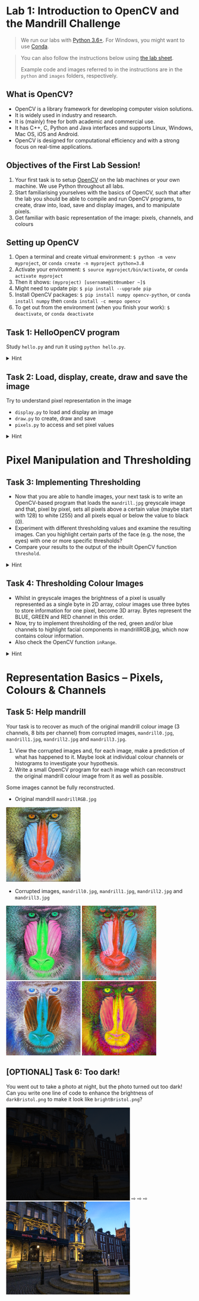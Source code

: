 # Lab 1: Introduction to OpenCV and the Mandrill Challenge

> We run our labs with [Python 3.6+](https://www.python.org/downloads/).
> For Windows, you might want to use [Conda](https://www.anaconda.com/products/distribution).

> You can also follow the instructions below using [the lab sheet](https://github.com/cs-uob/COMS30030/tree/main/Lab1-Intro-MandrillChallenge/Labsheet.pdf).
> 
> Example code and images referred to in the instructions are in the `python` and `images` folders, respectively. 

## What is OpenCV?
- OpenCV is a library framework for developing computer vision solutions.
- It is widely used in industry and research.
- It is (mainly) free for both academic and commercial use.
- It has C++, C, Python and Java interfaces and supports Linux, Windows, Mac OS, iOS and Android.
- OpenCV is designed for computational efficiency and with a strong focus on real-time applications.

## Objectives of the First Lab Session!
1. Your first task is to setup [OpenCV](https://github.com/opencv/opencv-python) on the lab machines or your own machine. We use Python throughout all labs.
2. Start familiarising yourselves with the basics of OpenCV, such that after the lab you should be able to compile and run OpenCV programs, to create, draw into, load, save and display images, and to manipulate pixels.
3. Get familiar with basic representation of the image: pixels, channels, and colours

## Setting up OpenCV
1. Open a terminal and create virtual environment: `$ python -m venv myproject`, or `conda create -n myproject python=3.8`
2. Activate your environment: `$ source myproject/bin/activate`, or `conda activate myproject`
3. Then it shows: `(myproject) [username@it0number ~]$`
4. Might need to update pip: `$ pip install --upgrade pip`
5. Install OpenCV packages: `$ pip install numpy opencv-python`, or `conda install numpy` then `conda install -c menpo opencv`
6. To get out from the environment (when you finish your work): `$ deactivate`, or `conda deactivate`


## Task 1: HelloOpenCV program
Study `hello.py` and run it using `python hello.py`.
<details>
    <summary>Hint</summary>
<img src="images/helloOpenCV.png" height=200>
</details>

## Task 2: Load, display, create, draw and save the image
Try to understand pixel representation in the image
- `display.py` to load and display an image
- `draw.py` to create, draw and save
- `pixels.py` to access and set pixel values
<details>
    <summary>Hint</summary>
<img src="images/draw.png" height=200> <img src="images/pixels.png" height=200>
</details>

# Pixel Manipulation and Thresholding

## Task 3: Implementing Thresholding
- Now that you are able to handle images, your next task is to write an OpenCV-based program that loads the `mandrill.jpg` greyscale image and that, pixel by pixel, sets all pixels above a certain value (maybe start with 128) to white (255) and all pixels equal or below the value to black (0).
- Experiment with different thresholding values and examine the resulting images. Can you highlight certain parts of the face (e.g. the nose, the eyes) with one or more specific thresholds?
- Compare your results to the output of the inbuilt OpenCV function `threshold`.
<details>
    <summary>Hint</summary>
Sample answers are available at `thr.py` if you are stuck.
</details>

## Task 4: Thresholding Colour Images
- Whilst in greyscale images the brightness of a pixel is usually represented as a single byte in 2D array, colour images use three bytes to store information for one pixel, become 3D array. Bytes represent the BLUE, GREEN and RED channel in this order.
- Now, try to implement thresholding of the red, green and/or blue channels to highlight facial components in mandrillRGB.jpg, which now contains colour information.
- Also check the OpenCV function `inRange`.
<details>
    <summary>Hint</summary>
Sample answers are available at `colourthr.py` if you are stuck.
</details>

# Representation Basics – Pixels, Colours & Channels

## Task 5: Help mandrill
Your task is to recover as much of the original mandrill colour image (3 channels, 8 bits per channel) from corrupted images, `mandrill0.jpg`, `mandrill1.jpg`, `mandrill2.jpg` and `mandrill3.jpg`.

1. View the corrupted images and, for each image, make a prediction of what has happened to it. Maybe look at individual colour channels or histograms to investigate your hypothesis.
2. Write a small OpenCV program for each image which can reconstruct the original mandrill colour image from it as well as possible.

Some images cannot be fully reconstructed.

- Original mandrill `mandrillRGB.jpg`

<img src="images/mandrillRGB.jpg" height=200>

- Corrupted images, `mandrill0.jpg`, `mandrill1.jpg`, `mandrill2.jpg` and `mandrill3.jpg`

<img src="images/mandrill0.jpg" height=200> <img src="images/mandrill1.jpg" height=200> <img src="images/mandrill2.jpg" height=200> <img src="images/mandrill3.jpg" height=200>

## [OPTIONAL] Task 6: Too dark!
You went out to take a photo at night, but the photo turned out too dark! Can you write one line of code to enhance the brightness of `darkBristol.png` to make it look like `brightBristol.png`?

<img src="images/darkBristol.png" height=250>  ⇨ ⇨ ⇨  <img src="images/brightBristol.png" height=250>
